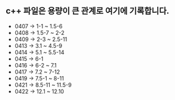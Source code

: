 ## c++ 파일은 용량이 큰 관계로 여기에 기록합니다.

- 0407 -> 1-1 ~ 1.5-6
- 0408 -> 1.5-7 ~ 2-2
- 0409 -> 2-3 ~ 2.5-11
- 0413 -> 3.1 ~ 4.5-9
- 0414 -> 5.1 ~ 5.5-14
- 0415 -> 6-1
- 0416 -> 6-2 ~ 7.1
- 0417 -> 7.2 ~ 7-12
- 0419 -> 7.5-1 ~ 8-11
- 0421 -> 8.5-11 ~ 11.5-9
- 0422 -> 12.1 ~ 12.10